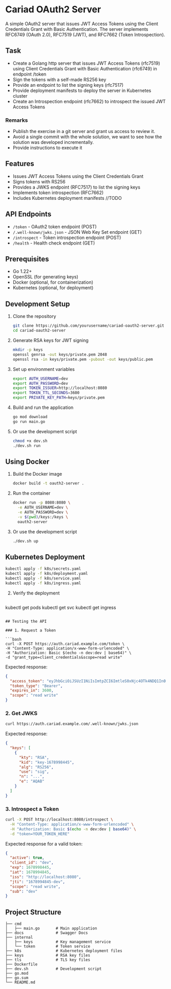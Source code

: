 # Cariad OAuth2 Server

A simple OAuth2 server that issues JWT Access Tokens using the Client Credentials Grant with Basic Authentication. The server implements RFC6749 (OAuth 2.0), RFC7519 (JWT), and RFC7662 (Token Introspection).

## Task
- Create a Golang http server that issues JWT Access Tokens (rfc7519) using Client Credentials Grant with Basic Authentication (rfc6749) in endpoint /token
- Sign the tokens with a self-made RS256 key
- Provide an endpoint to list the signing keys (rfc7517)
- Provide deployment manifests to deploy the server in Kubernetes cluster
- Create an Introspection endpoint (rfc7662) to introspect the issued JWT Access Tokens
### Remarks
- Publish the exercise in a git server and grant us access to review it.
- Avoid a single commit with the whole solution, we want to see how the solution was developed incrementally.
- Provide instructions to execute it

## Features

- Issues JWT Access Tokens using the Client Credentials Grant
- Signs tokens with RS256
- Provides a JWKS endpoint (RFC7517) to list the signing keys
- Implements token introspection (RFC7662)
- Includes Kubernetes deployment manifests //TODO

## API Endpoints

- `/token` - OAuth2 token endpoint (POST)
- `/.well-known/jwks.json` - JSON Web Key Set endpoint (GET)
- `/introspect` - Token introspection endpoint (POST)
- `/health` - Health check endpoint (GET)

## Prerequisites

- Go 1.22+
- OpenSSL (for generating keys)
- Docker (optional, for containerization)
- Kubernetes (optional, for deployment)

## Development Setup

1. Clone the repository
   ```bash
   git clone https://github.com/yourusername/cariad-oauth2-server.git
   cd cariad-oauth2-server
   ```

2. Generate RSA keys for JWT signing
   ```bash
   mkdir -p keys
   openssl genrsa -out keys/private.pem 2048
   openssl rsa -in keys/private.pem -pubout -out keys/public.pem
   ```

3. Set up environment variables
   ```bash
   export AUTH_USERNAME=dev
   export AUTH_PASSWORD=dev
   export TOKEN_ISSUER=http://localhost:8080
   export TOKEN_TTL_SECONDS=3600
   export PRIVATE_KEY_PATH=keys/private.pem
   ```

4. Build and run the application
   ```bash
   go mod download
   go run main.go
   ```

5. Or use the development script
   ```bash
   chmod +x dev.sh
   ./dev.sh run
   ```

## Using Docker

1. Build the Docker image
   ```bash
   docker build -t oauth2-server .
   ```

2. Run the container
   ```bash
   docker run -p 8080:8080 \
     -e AUTH_USERNAME=dev \
     -e AUTH_PASSWORD=dev \
     -v $(pwd)/keys:/keys \
     oauth2-server
   ```

3. Or use the development script
   ```bash
   ./dev.sh up
   ```

## Kubernetes Deployment
   ```bash
kubectl apply -f k8s/secrets.yaml
kubectl apply -f k8s/deployment.yaml
kubectl apply -f k8s/service.yaml
kubectl apply -f k8s/ingress.yaml
   ```


2. Verify the deployment
   ```bash
kubectl get pods
kubectl get svc
kubectl get ingress
   ```

## Testing the API

### 1. Request a Token

```bash
curl -X POST https://auth.cariad.example.com/token \
  -H "Content-Type: application/x-www-form-urlencoded" \
  -H "Authorization: Basic $(echo -n dev:dev | base64)" \
  -d "grant_type=client_credentials&scope=read write"
```

Expected response:
```json
{
  "access_token": "eyJhbGciOiJSUzI1NiIsImtpZCI6ImtleS0xNjc4OTk4NDQ1In0...",
  "token_type": "Bearer",
  "expires_in": 3600,
  "scope": "read write"
}
```

### 2. Get JWKS

```bash
curl https://auth.cariad.example.com/.well-known/jwks.json
```

Expected response:
```json
{
  "keys": [
    {
      "kty": "RSA",
      "kid": "key-1678998445",
      "alg": "RS256",
      "use": "sig",
      "n": "...",
      "e": "AQAB"
    }
  ]
}
```

### 3. Introspect a Token

```bash
curl -X POST http://localhost:8080/introspect \
  -H "Content-Type: application/x-www-form-urlencoded" \
  -H "Authorization: Basic $(echo -n dev:dev | base64)" \
  -d "token=YOUR_TOKEN_HERE"
```

Expected response for a valid token:
```json
{
  "active": true,
  "client_id": "dev",
  "exp": 1678998445,
  "iat": 1678994845,
  "iss": "http://localhost:8080",
  "jti": "1678994845-dev",
  "scope": "read write",
  "sub": "dev"
}
```

## Project Structure

```
├── cmd
│   ├── main.go       # Main application
├── docs              # Swagger Docs
├── internal
│   ├── keys          # Key management service
│   └── token         # Token service
├── k8s               # Kubernetes deployment files
├── keys              # RSA key files
├── tls               # TLS key files
├── Dockerfile
├── dev.sh            # Development script
├── go.mod
├── go.sum
└── README.md
```